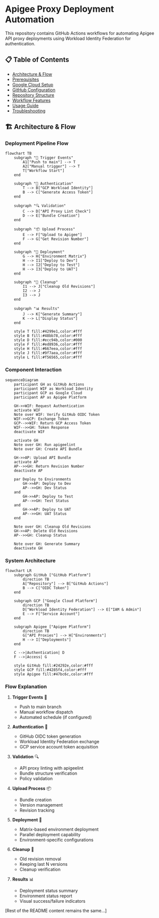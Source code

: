 # Apigee Proxy Deployment Automation

This repository contains GitHub Actions workflows for automating Apigee API proxy deployments using Workload Identity Federation for authentication.

## 📋 Table of Contents
- [Architecture & Flow](#architecture--flow)
- [Prerequisites](#prerequisites)
- [Google Cloud Setup](#google-cloud-setup)
- [GitHub Configuration](#github-configuration)
- [Repository Structure](#repository-structure)
- [Workflow Features](#workflow-features)
- [Usage Guide](#usage-guide)
- [Troubleshooting](#troubleshooting)

## 🏗️ Architecture & Flow

### Deployment Pipeline Flow
```mermaid
flowchart TB
    subgraph "🌟 Trigger Events"
        A1["Push to main"] --> T
        A2["Manual trigger"] --> T
        T["Workflow Start"]
    end

    subgraph "🔐 Authentication"
        T --> B["GCP Workload Identity"]
        B --> C["Generate Access Token"]
    end

    subgraph "🔍 Validation"
        C --> D["API Proxy Lint Check"]
        D --> E["Bundle Creation"]
    end

    subgraph "📦 Upload Process"
        E --> F["Upload to Apigee"]
        F --> G["Get Revision Number"]
    end

    subgraph "🚀 Deployment"
        G --> H{"Environment Matrix"}
        H --> I1["Deploy to Dev"]
        H --> I2["Deploy to Test"]
        H --> I3["Deploy to UAT"]
    end

    subgraph "🧹 Cleanup"
        I1 --> J["Cleanup Old Revisions"]
        I2 --> J
        I3 --> J
    end

    subgraph "📊 Results"
        J --> K["Generate Summary"]
        K --> L["Display Status"]
    end

    style T fill:#4299e1,color:#fff
    style B fill:#48bb78,color:#fff
    style D fill:#ecc94b,color:#000
    style F fill:#ed8936,color:#fff
    style H fill:#667eea,color:#fff
    style J fill:#9f7aea,color:#fff
    style L fill:#f56565,color:#fff
```

### Component Interaction
```mermaid
sequenceDiagram
    participant GH as GitHub Actions
    participant WIF as Workload Identity
    participant GCP as Google Cloud
    participant AP as Apigee Platform

    GH->>WIF: Request Authentication
    activate WIF
    Note over WIF: Verify GitHub OIDC Token
    WIF->>GCP: Exchange Token
    GCP-->>WIF: Return GCP Access Token
    WIF-->>GH: Token Response
    deactivate WIF

    activate GH
    Note over GH: Run apigeelint
    Note over GH: Create API Bundle

    GH->>AP: Upload API Bundle
    activate AP
    AP-->>GH: Return Revision Number
    deactivate AP

    par Deploy to Environments
        GH->>AP: Deploy to Dev
        AP-->>GH: Dev Status
    and
        GH->>AP: Deploy to Test
        AP-->>GH: Test Status
    and
        GH->>AP: Deploy to UAT
        AP-->>GH: UAT Status
    end

    Note over GH: Cleanup Old Revisions
    GH->>AP: Delete Old Revisions
    AP-->>GH: Cleanup Status

    Note over GH: Generate Summary
    deactivate GH
```

### System Architecture
```mermaid
flowchart LR
    subgraph GitHub ["GitHub Platform"]
        direction TB
        A["Repository"] --> B["GitHub Actions"]
        B --> C["OIDC Token"]
    end

    subgraph GCP ["Google Cloud Platform"]
        direction TB
        D["Workload Identity Federation"] --> E["IAM & Admin"]
        E --> F["Service Account"]
    end

    subgraph Apigee ["Apigee Platform"]
        direction TB
        G["API Proxies"] --> H["Environments"]
        H --> I["Deployments"]
    end

    C -->|Authentication| D
    F -->|Access| G

    style GitHub fill:#24292e,color:#fff
    style GCP fill:#4285f4,color:#fff
    style Apigee fill:#47bc6c,color:#fff
```

### Flow Explanation

1. **Trigger Events** 🌟
   - Push to main branch
   - Manual workflow dispatch
   - Automated schedule (if configured)

2. **Authentication** 🔐
   - GitHub OIDC token generation
   - Workload Identity Federation exchange
   - GCP service account token acquisition

3. **Validation** 🔍
   - API proxy linting with apigeelint
   - Bundle structure verification
   - Policy validation

4. **Upload Process** 📦
   - Bundle creation
   - Version management
   - Revision tracking

5. **Deployment** 🚀
   - Matrix-based environment deployment
   - Parallel deployment capability
   - Environment-specific configurations

6. **Cleanup** 🧹
   - Old revision removal
   - Keeping last N versions
   - Cleanup verification

7. **Results** 📊
   - Deployment status summary
   - Environment status report
   - Visual success/failure indicators

[Rest of the README content remains the same...]
